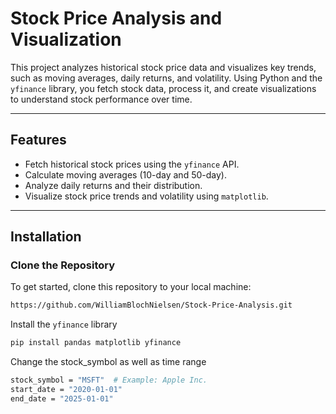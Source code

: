 # Stock Price Analysis and Visualization

This project analyzes historical stock price data and visualizes key trends, such as moving averages, daily returns, and volatility. Using Python and the `yfinance` library, you fetch stock data, process it, and create visualizations to understand stock performance over time.

---

## Features

- Fetch historical stock prices using the `yfinance` API.
- Calculate moving averages (10-day and 50-day).
- Analyze daily returns and their distribution.
- Visualize stock price trends and volatility using `matplotlib`.

---

## Installation

### Clone the Repository
To get started, clone this repository to your local machine:
```bash
https://github.com/WilliamBlochNielsen/Stock-Price-Analysis.git
```
Install the `yfinance` library
```bash
pip install pandas matplotlib yfinance
```
Change the stock_symbol as well as time range
```bash
stock_symbol = "MSFT"  # Example: Apple Inc.
start_date = "2020-01-01"
end_date = "2025-01-01"
```


